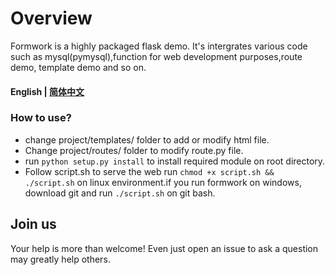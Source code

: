 # Overview

Formwork is a highly packaged flask demo.
It's intergrates various code such as mysql(pymysql),function for web development purposes,route demo, template demo and so on.

#### English | [简体中文](/README_cn.md)

### How to use?

- change project/templates/ folder to add or modify html file.
- Change project/routes/ folder to modify route.py file.
- run ```python setup.py install``` to install required module on root directory.
- Follow script.sh to serve the web run  ```chmod +x script.sh && ./script.sh``` on linux environment.if you run formwork on windows, download git and run ```./script.sh``` on git bash.

## Join us

Your help is more than welcome! Even just open an issue to ask a question may greatly help others.
